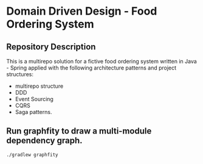 # Domain Driven Design - Food Ordering System

## Repository Description
This is a multirepo solution for a fictive food ordering system written in Java - Spring applied with the following architecture patterns and project structures:
- multirepo structure
- DDD
- Event Sourcing
- CQRS
- Saga
patterns.

## Run graphfity to draw a multi-module dependency graph.

```bash
./gradlew graphfity
```